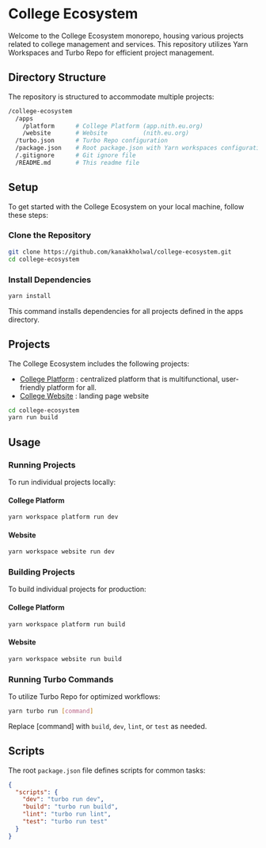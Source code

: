 # College Ecosystem

Welcome to the College Ecosystem monorepo, housing various projects related to college management and services. This repository utilizes Yarn Workspaces and Turbo Repo for efficient project management.

## Directory Structure

The repository is structured to accommodate multiple projects:

```bash
/college-ecosystem
  /apps
    /platform      # College Platform (app.nith.eu.org)
    /website       # Website          (nith.eu.org)
  /turbo.json      # Turbo Repo configuration
  /package.json    # Root package.json with Yarn workspaces configuration
  /.gitignore      # Git ignore file
  /README.md       # This readme file
  ```

## Setup

To get started with the College Ecosystem on your local machine, follow these steps:

### Clone the Repository

```bash
git clone https://github.com/kanakkholwal/college-ecosystem.git
cd college-ecosystem

```

### Install Dependencies

```bash
yarn install
```

This command installs dependencies for all projects defined in the apps directory.

## Projects

The College Ecosystem includes the following projects:

- [College Platform](https://app.nith.eu.org/) : centralized platform that is multifunctional, user-friendly platform for all.
- [College Website](https://nith.eu.org) : landing page website

```bash
cd college-ecosystem
yarn run build
```

## Usage

### Running Projects

To run individual projects locally:

#### College Platform

```bash
yarn workspace platform run dev
```

#### Website

```bash
yarn workspace website run dev
```

### Building Projects

To build individual projects for production:

#### College Platform

```bash
yarn workspace platform run build
```

#### Website

```bash
yarn workspace website run build
```

### Running Turbo Commands

To utilize Turbo Repo for optimized workflows:

```bash
yarn turbo run [command]
```

Replace [command] with `build`, `dev`, `lint`, or `test` as needed.

## Scripts

The root `package.json` file defines scripts for common tasks:

```json
{
  "scripts": {
    "dev": "turbo run dev",
    "build": "turbo run build",
    "lint": "turbo run lint",
    "test": "turbo run test"
  }
}

```
